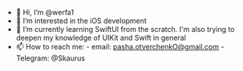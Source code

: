 - 👋 Hi, I’m @werfa1
- 👀 I’m interested in the iOS development
- 🌱 I’m currently learning SwiftUI from the scratch. I'm also trying to deepen my knowledge of UIKit and Swift in general
- 📫 How to reach me: - email: pasha.otverchenkO@gmail.com
                      - Telegram: @Skaurus

<!---
werfa1/werfa1 is a ✨ special ✨ repository because its `README.md` (this file) appears on your GitHub profile.
You can click the Preview link to take a look at your changes.
--->
